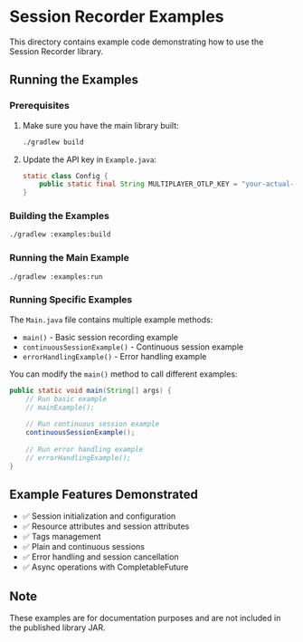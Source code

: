 # Session Recorder Examples

This directory contains example code demonstrating how to use the Session Recorder library.

## Running the Examples

### Prerequisites

1. Make sure you have the main library built:
   ```bash
   ./gradlew build
   ```

2. Update the API key in `Example.java`:
   ```java
   static class Config {
       public static final String MULTIPLAYER_OTLP_KEY = "your-actual-api-key-here";
   }
   ```

### Building the Examples

```bash
./gradlew :examples:build
```

### Running the Main Example

```bash
./gradlew :examples:run
```

### Running Specific Examples

The `Main.java` file contains multiple example methods:

- `main()` - Basic session recording example
- `continuousSessionExample()` - Continuous session example
- `errorHandlingExample()` - Error handling example

You can modify the `main()` method to call different examples:

```java
public static void main(String[] args) {
    // Run basic example
    // mainExample();
    
    // Run continuous session example
    continuousSessionExample();
    
    // Run error handling example
    // errorHandlingExample();
}
```

## Example Features Demonstrated

- ✅ Session initialization and configuration
- ✅ Resource attributes and session attributes
- ✅ Tags management
- ✅ Plain and continuous sessions
- ✅ Error handling and session cancellation
- ✅ Async operations with CompletableFuture

## Note

These examples are for documentation purposes and are not included in the published library JAR.
